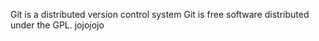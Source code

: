 Git is a distributed version control system
Git is free software distributed under the GPL.
jojojojo
